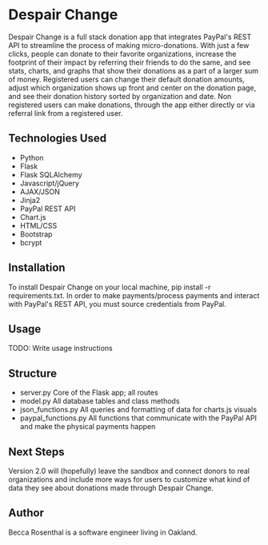 # Despair Change

Despair Change is a full stack donation app that integrates PayPal's REST API to streamline the process of making micro-donations. With just a few clicks, people can donate to their favorite organizations, increase the footprint of their impact by referring their friends to do the same, and see stats, charts, and graphs that show their donations as a part of a larger sum of money. Registered users can change their default donation amounts, adjust which organization shows up front and center on the donation page, and see their donation history sorted by organization and date. Non registered users can make donations, through the app either directly or via referral link from a registered user. 

## Technologies Used

* Python
* Flask
* Flask SQLAlchemy
* Javascript/jQuery
* AJAX/JSON
* Jinja2
* PayPal REST API
* Chart.js
* HTML/CSS
* Bootstrap
* bcrypt


## Installation

To install Despair Change on your local machine, pip install -r requirements.txt. In order to make payments/process payments and interact with PayPal's REST API, you must source credentials from PayPal. 

## Usage

TODO: Write usage instructions

## Structure

* server.py Core of the Flask app; all routes
* model.py All database tables and class methods
* json_functions.py All queries and formatting of data for charts.js visuals
* paypal_functions.py All functions that communicate with the PayPal API and make the physical payments happen



## Next Steps

Version 2.0 will (hopefully) leave the sandbox and connect donors to real organizations and include more ways for users to customize what kind of data they see about donations made through Despair Change. 

## Author

Becca Rosenthal is a software engineer living in Oakland. 
